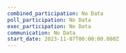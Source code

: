 ```yaml
---
combined_participation: No Data
poll_participation: No Data
exec_participation: No Data
communication: No Data
start_date: 2023-11-07T00:00:00.000Z
---
```

